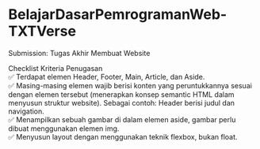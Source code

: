 # BelajarDasarPemrogramanWeb-TXTVerse
Submission: Tugas Akhir Membuat Website

Checklist Kriteria Penugasan<br>
✅ Terdapat elemen Header, Footer, Main, Article, dan Aside.<br>
✅ Masing-masing elemen wajib berisi konten yang peruntukkannya sesuai dengan elemen tersebut (menerapkan konsep semantic HTML dalam menyusun struktur website).
Sebagai contoh: Header berisi judul dan navigation.<br>
✅ Menampilkan sebuah gambar di dalam elemen aside, gambar perlu dibuat menggunakan elemen img.<br>
✅ Menyusun layout dengan menggunakan teknik flexbox, bukan float.
